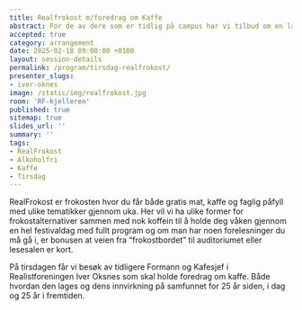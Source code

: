 ```yaml
---
title: Realfrokost m/foredrag om Kaffe
abstract: For de av dere som er tidlig på campus har vi tilbud om en lavterskel frokost <br>Denne gangen med kaffesmaking v/Iver
accepted: true
category: arrangement
date: 2025-02-18 09:00:00 +0100
layout: session-details
permalink: /program/tirsdag-realfrokost/
presenter_slugs:
- iver-oknes
image: /static/img/realfrokost.jpg
room: 'RF-kjelleren'
published: true
sitemap: true
slides_url: ''
summary: ''
tags:
- RealFrokost
- Alkoholfri
- Kaffe
- Tirsdag
---
```


RealFrokost er frokosten hvor du får både gratis mat, kaffe og faglig påfyll med ulike tematikker gjennom uka. Her vil vi ha ulike former for frokostalternativer sammen med nok koffein til å holde deg våken gjennom en hel festivaldag med fullt program og om man har noen forelesninger du må gå i, er bonusen at veien fra “frokostbordet” til auditoriumet eller lesesalen er kort.

På tirsdagen får vi besøk av tidligere Formann og Kafesjef i Realistforeningen Iver Oksnes som skal holde foredrag om kaffe. Både hvordan den lages og dens innvirkning på samfunnet for 25 år siden, i dag og 25 år i fremtiden.

